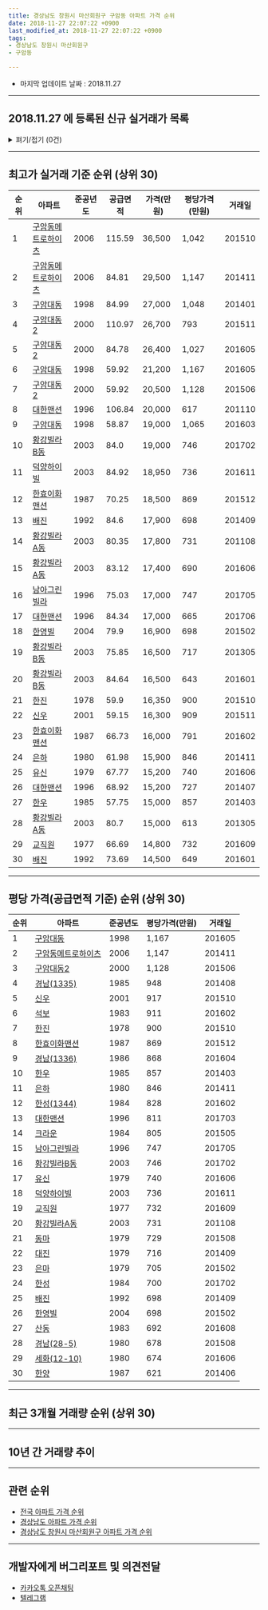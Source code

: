 ```yaml
---
title: 경상남도 창원시 마산회원구 구암동 아파트 가격 순위
date: 2018-11-27 22:07:22 +0900
last_modified_at: 2018-11-27 22:07:22 +0900
tags:
- 경상남도 창원시 마산회원구
- 구암동

---
```


* 마지막 업데이트 날짜 : 2018.11.27

---

## 2018.11.27 에 등록된 신규 실거래가 목록

<details>
<summary>펴기/접기 (0건)</summary>
<div markdown="1">

|아파트|준공년도|공급면적|가격(만원)|평당가격(만원)|거래일|
|---|---|---|---|---|---|
|없음||||||


</div>
</details>

---

## 최고가 실거래 기준 순위 (상위 30)


|순위|아파트|준공년도|공급면적|가격(만원)|평당가격(만원)|거래일|
|---|---|---|---|---|---|---|
|1|[구암동메트로하이츠](https://search.naver.com/search.naver?query=%EA%B2%BD%EC%83%81%EB%82%A8%EB%8F%84+%EC%B0%BD%EC%9B%90%EC%8B%9C+%EB%A7%88%EC%82%B0%ED%9A%8C%EC%9B%90%EA%B5%AC+%EA%B5%AC%EC%95%94%EB%8F%99+%EA%B5%AC%EC%95%94%EB%8F%99%EB%A9%94%ED%8A%B8%EB%A1%9C%ED%95%98%EC%9D%B4%EC%B8%A0)|2006|115.59|36,500|1,042|201510|
|2|[구암동메트로하이츠](https://search.naver.com/search.naver?query=%EA%B2%BD%EC%83%81%EB%82%A8%EB%8F%84+%EC%B0%BD%EC%9B%90%EC%8B%9C+%EB%A7%88%EC%82%B0%ED%9A%8C%EC%9B%90%EA%B5%AC+%EA%B5%AC%EC%95%94%EB%8F%99+%EA%B5%AC%EC%95%94%EB%8F%99%EB%A9%94%ED%8A%B8%EB%A1%9C%ED%95%98%EC%9D%B4%EC%B8%A0)|2006|84.81|29,500|1,147|201411|
|3|[구암대동](https://search.naver.com/search.naver?query=%EA%B2%BD%EC%83%81%EB%82%A8%EB%8F%84+%EC%B0%BD%EC%9B%90%EC%8B%9C+%EB%A7%88%EC%82%B0%ED%9A%8C%EC%9B%90%EA%B5%AC+%EA%B5%AC%EC%95%94%EB%8F%99+%EA%B5%AC%EC%95%94%EB%8C%80%EB%8F%99)|1998|84.99|27,000|1,048|201401|
|4|[구암대동2](https://search.naver.com/search.naver?query=%EA%B2%BD%EC%83%81%EB%82%A8%EB%8F%84+%EC%B0%BD%EC%9B%90%EC%8B%9C+%EB%A7%88%EC%82%B0%ED%9A%8C%EC%9B%90%EA%B5%AC+%EA%B5%AC%EC%95%94%EB%8F%99+%EA%B5%AC%EC%95%94%EB%8C%80%EB%8F%992)|2000|110.97|26,700|793|201511|
|5|[구암대동2](https://search.naver.com/search.naver?query=%EA%B2%BD%EC%83%81%EB%82%A8%EB%8F%84+%EC%B0%BD%EC%9B%90%EC%8B%9C+%EB%A7%88%EC%82%B0%ED%9A%8C%EC%9B%90%EA%B5%AC+%EA%B5%AC%EC%95%94%EB%8F%99+%EA%B5%AC%EC%95%94%EB%8C%80%EB%8F%992)|2000|84.78|26,400|1,027|201605|
|6|[구암대동](https://search.naver.com/search.naver?query=%EA%B2%BD%EC%83%81%EB%82%A8%EB%8F%84+%EC%B0%BD%EC%9B%90%EC%8B%9C+%EB%A7%88%EC%82%B0%ED%9A%8C%EC%9B%90%EA%B5%AC+%EA%B5%AC%EC%95%94%EB%8F%99+%EA%B5%AC%EC%95%94%EB%8C%80%EB%8F%99)|1998|59.92|21,200|1,167|201605|
|7|[구암대동2](https://search.naver.com/search.naver?query=%EA%B2%BD%EC%83%81%EB%82%A8%EB%8F%84+%EC%B0%BD%EC%9B%90%EC%8B%9C+%EB%A7%88%EC%82%B0%ED%9A%8C%EC%9B%90%EA%B5%AC+%EA%B5%AC%EC%95%94%EB%8F%99+%EA%B5%AC%EC%95%94%EB%8C%80%EB%8F%992)|2000|59.92|20,500|1,128|201506|
|8|[대한맨션](https://search.naver.com/search.naver?query=%EA%B2%BD%EC%83%81%EB%82%A8%EB%8F%84+%EC%B0%BD%EC%9B%90%EC%8B%9C+%EB%A7%88%EC%82%B0%ED%9A%8C%EC%9B%90%EA%B5%AC+%EA%B5%AC%EC%95%94%EB%8F%99+%EB%8C%80%ED%95%9C%EB%A7%A8%EC%85%98)|1996|106.84|20,000|617|201110|
|9|[구암대동](https://search.naver.com/search.naver?query=%EA%B2%BD%EC%83%81%EB%82%A8%EB%8F%84+%EC%B0%BD%EC%9B%90%EC%8B%9C+%EB%A7%88%EC%82%B0%ED%9A%8C%EC%9B%90%EA%B5%AC+%EA%B5%AC%EC%95%94%EB%8F%99+%EA%B5%AC%EC%95%94%EB%8C%80%EB%8F%99)|1998|58.87|19,000|1,065|201603|
|10|[황강빌라B동](https://search.naver.com/search.naver?query=%EA%B2%BD%EC%83%81%EB%82%A8%EB%8F%84+%EC%B0%BD%EC%9B%90%EC%8B%9C+%EB%A7%88%EC%82%B0%ED%9A%8C%EC%9B%90%EA%B5%AC+%EA%B5%AC%EC%95%94%EB%8F%99+%ED%99%A9%EA%B0%95%EB%B9%8C%EB%9D%BCB%EB%8F%99)|2003|84.0|19,000|746|201702|
|11|[덕양하이빌](https://search.naver.com/search.naver?query=%EA%B2%BD%EC%83%81%EB%82%A8%EB%8F%84+%EC%B0%BD%EC%9B%90%EC%8B%9C+%EB%A7%88%EC%82%B0%ED%9A%8C%EC%9B%90%EA%B5%AC+%EA%B5%AC%EC%95%94%EB%8F%99+%EB%8D%95%EC%96%91%ED%95%98%EC%9D%B4%EB%B9%8C)|2003|84.92|18,950|736|201611|
|12|[한효이화맨션](https://search.naver.com/search.naver?query=%EA%B2%BD%EC%83%81%EB%82%A8%EB%8F%84+%EC%B0%BD%EC%9B%90%EC%8B%9C+%EB%A7%88%EC%82%B0%ED%9A%8C%EC%9B%90%EA%B5%AC+%EA%B5%AC%EC%95%94%EB%8F%99+%ED%95%9C%ED%9A%A8%EC%9D%B4%ED%99%94%EB%A7%A8%EC%85%98)|1987|70.25|18,500|869|201512|
|13|[배진](https://search.naver.com/search.naver?query=%EA%B2%BD%EC%83%81%EB%82%A8%EB%8F%84+%EC%B0%BD%EC%9B%90%EC%8B%9C+%EB%A7%88%EC%82%B0%ED%9A%8C%EC%9B%90%EA%B5%AC+%EA%B5%AC%EC%95%94%EB%8F%99+%EB%B0%B0%EC%A7%84)|1992|84.6|17,900|698|201409|
|14|[황강빌라A동](https://search.naver.com/search.naver?query=%EA%B2%BD%EC%83%81%EB%82%A8%EB%8F%84+%EC%B0%BD%EC%9B%90%EC%8B%9C+%EB%A7%88%EC%82%B0%ED%9A%8C%EC%9B%90%EA%B5%AC+%EA%B5%AC%EC%95%94%EB%8F%99+%ED%99%A9%EA%B0%95%EB%B9%8C%EB%9D%BCA%EB%8F%99)|2003|80.35|17,800|731|201108|
|15|[황강빌라A동](https://search.naver.com/search.naver?query=%EA%B2%BD%EC%83%81%EB%82%A8%EB%8F%84+%EC%B0%BD%EC%9B%90%EC%8B%9C+%EB%A7%88%EC%82%B0%ED%9A%8C%EC%9B%90%EA%B5%AC+%EA%B5%AC%EC%95%94%EB%8F%99+%ED%99%A9%EA%B0%95%EB%B9%8C%EB%9D%BCA%EB%8F%99)|2003|83.12|17,400|690|201606|
|16|[남아그린빌라](https://search.naver.com/search.naver?query=%EA%B2%BD%EC%83%81%EB%82%A8%EB%8F%84+%EC%B0%BD%EC%9B%90%EC%8B%9C+%EB%A7%88%EC%82%B0%ED%9A%8C%EC%9B%90%EA%B5%AC+%EA%B5%AC%EC%95%94%EB%8F%99+%EB%82%A8%EC%95%84%EA%B7%B8%EB%A6%B0%EB%B9%8C%EB%9D%BC)|1996|75.03|17,000|747|201705|
|17|[대한맨션](https://search.naver.com/search.naver?query=%EA%B2%BD%EC%83%81%EB%82%A8%EB%8F%84+%EC%B0%BD%EC%9B%90%EC%8B%9C+%EB%A7%88%EC%82%B0%ED%9A%8C%EC%9B%90%EA%B5%AC+%EA%B5%AC%EC%95%94%EB%8F%99+%EB%8C%80%ED%95%9C%EB%A7%A8%EC%85%98)|1996|84.34|17,000|665|201706|
|18|[한영빌](https://search.naver.com/search.naver?query=%EA%B2%BD%EC%83%81%EB%82%A8%EB%8F%84+%EC%B0%BD%EC%9B%90%EC%8B%9C+%EB%A7%88%EC%82%B0%ED%9A%8C%EC%9B%90%EA%B5%AC+%EA%B5%AC%EC%95%94%EB%8F%99+%ED%95%9C%EC%98%81%EB%B9%8C)|2004|79.9|16,900|698|201502|
|19|[황강빌라B동](https://search.naver.com/search.naver?query=%EA%B2%BD%EC%83%81%EB%82%A8%EB%8F%84+%EC%B0%BD%EC%9B%90%EC%8B%9C+%EB%A7%88%EC%82%B0%ED%9A%8C%EC%9B%90%EA%B5%AC+%EA%B5%AC%EC%95%94%EB%8F%99+%ED%99%A9%EA%B0%95%EB%B9%8C%EB%9D%BCB%EB%8F%99)|2003|75.85|16,500|717|201305|
|20|[황강빌라B동](https://search.naver.com/search.naver?query=%EA%B2%BD%EC%83%81%EB%82%A8%EB%8F%84+%EC%B0%BD%EC%9B%90%EC%8B%9C+%EB%A7%88%EC%82%B0%ED%9A%8C%EC%9B%90%EA%B5%AC+%EA%B5%AC%EC%95%94%EB%8F%99+%ED%99%A9%EA%B0%95%EB%B9%8C%EB%9D%BCB%EB%8F%99)|2003|84.64|16,500|643|201601|
|21|[한진](https://search.naver.com/search.naver?query=%EA%B2%BD%EC%83%81%EB%82%A8%EB%8F%84+%EC%B0%BD%EC%9B%90%EC%8B%9C+%EB%A7%88%EC%82%B0%ED%9A%8C%EC%9B%90%EA%B5%AC+%EA%B5%AC%EC%95%94%EB%8F%99+%ED%95%9C%EC%A7%84)|1978|59.9|16,350|900|201510|
|22|[신우](https://search.naver.com/search.naver?query=%EA%B2%BD%EC%83%81%EB%82%A8%EB%8F%84+%EC%B0%BD%EC%9B%90%EC%8B%9C+%EB%A7%88%EC%82%B0%ED%9A%8C%EC%9B%90%EA%B5%AC+%EA%B5%AC%EC%95%94%EB%8F%99+%EC%8B%A0%EC%9A%B0)|2001|59.15|16,300|909|201511|
|23|[한효이화맨션](https://search.naver.com/search.naver?query=%EA%B2%BD%EC%83%81%EB%82%A8%EB%8F%84+%EC%B0%BD%EC%9B%90%EC%8B%9C+%EB%A7%88%EC%82%B0%ED%9A%8C%EC%9B%90%EA%B5%AC+%EA%B5%AC%EC%95%94%EB%8F%99+%ED%95%9C%ED%9A%A8%EC%9D%B4%ED%99%94%EB%A7%A8%EC%85%98)|1987|66.73|16,000|791|201602|
|24|[은하](https://search.naver.com/search.naver?query=%EA%B2%BD%EC%83%81%EB%82%A8%EB%8F%84+%EC%B0%BD%EC%9B%90%EC%8B%9C+%EB%A7%88%EC%82%B0%ED%9A%8C%EC%9B%90%EA%B5%AC+%EA%B5%AC%EC%95%94%EB%8F%99+%EC%9D%80%ED%95%98)|1980|61.98|15,900|846|201411|
|25|[유신](https://search.naver.com/search.naver?query=%EA%B2%BD%EC%83%81%EB%82%A8%EB%8F%84+%EC%B0%BD%EC%9B%90%EC%8B%9C+%EB%A7%88%EC%82%B0%ED%9A%8C%EC%9B%90%EA%B5%AC+%EA%B5%AC%EC%95%94%EB%8F%99+%EC%9C%A0%EC%8B%A0)|1979|67.77|15,200|740|201606|
|26|[대한맨션](https://search.naver.com/search.naver?query=%EA%B2%BD%EC%83%81%EB%82%A8%EB%8F%84+%EC%B0%BD%EC%9B%90%EC%8B%9C+%EB%A7%88%EC%82%B0%ED%9A%8C%EC%9B%90%EA%B5%AC+%EA%B5%AC%EC%95%94%EB%8F%99+%EB%8C%80%ED%95%9C%EB%A7%A8%EC%85%98)|1996|68.92|15,200|727|201407|
|27|[한우](https://search.naver.com/search.naver?query=%EA%B2%BD%EC%83%81%EB%82%A8%EB%8F%84+%EC%B0%BD%EC%9B%90%EC%8B%9C+%EB%A7%88%EC%82%B0%ED%9A%8C%EC%9B%90%EA%B5%AC+%EA%B5%AC%EC%95%94%EB%8F%99+%ED%95%9C%EC%9A%B0)|1985|57.75|15,000|857|201403|
|28|[황강빌라A동](https://search.naver.com/search.naver?query=%EA%B2%BD%EC%83%81%EB%82%A8%EB%8F%84+%EC%B0%BD%EC%9B%90%EC%8B%9C+%EB%A7%88%EC%82%B0%ED%9A%8C%EC%9B%90%EA%B5%AC+%EA%B5%AC%EC%95%94%EB%8F%99+%ED%99%A9%EA%B0%95%EB%B9%8C%EB%9D%BCA%EB%8F%99)|2003|80.7|15,000|613|201305|
|29|[교직원](https://search.naver.com/search.naver?query=%EA%B2%BD%EC%83%81%EB%82%A8%EB%8F%84+%EC%B0%BD%EC%9B%90%EC%8B%9C+%EB%A7%88%EC%82%B0%ED%9A%8C%EC%9B%90%EA%B5%AC+%EA%B5%AC%EC%95%94%EB%8F%99+%EA%B5%90%EC%A7%81%EC%9B%90)|1977|66.69|14,800|732|201609|
|30|[배진](https://search.naver.com/search.naver?query=%EA%B2%BD%EC%83%81%EB%82%A8%EB%8F%84+%EC%B0%BD%EC%9B%90%EC%8B%9C+%EB%A7%88%EC%82%B0%ED%9A%8C%EC%9B%90%EA%B5%AC+%EA%B5%AC%EC%95%94%EB%8F%99+%EB%B0%B0%EC%A7%84)|1992|73.69|14,500|649|201601|


---

## 평당 가격(공급면적 기준) 순위 (상위 30)


|순위|아파트|준공년도|평당가격(만원)|거래일|
|---|---|---|---|---|
|1|[구암대동](https://search.naver.com/search.naver?query=%EA%B2%BD%EC%83%81%EB%82%A8%EB%8F%84+%EC%B0%BD%EC%9B%90%EC%8B%9C+%EB%A7%88%EC%82%B0%ED%9A%8C%EC%9B%90%EA%B5%AC+%EA%B5%AC%EC%95%94%EB%8F%99+%EA%B5%AC%EC%95%94%EB%8C%80%EB%8F%99)|1998|1,167|201605|
|2|[구암동메트로하이츠](https://search.naver.com/search.naver?query=%EA%B2%BD%EC%83%81%EB%82%A8%EB%8F%84+%EC%B0%BD%EC%9B%90%EC%8B%9C+%EB%A7%88%EC%82%B0%ED%9A%8C%EC%9B%90%EA%B5%AC+%EA%B5%AC%EC%95%94%EB%8F%99+%EA%B5%AC%EC%95%94%EB%8F%99%EB%A9%94%ED%8A%B8%EB%A1%9C%ED%95%98%EC%9D%B4%EC%B8%A0)|2006|1,147|201411|
|3|[구암대동2](https://search.naver.com/search.naver?query=%EA%B2%BD%EC%83%81%EB%82%A8%EB%8F%84+%EC%B0%BD%EC%9B%90%EC%8B%9C+%EB%A7%88%EC%82%B0%ED%9A%8C%EC%9B%90%EA%B5%AC+%EA%B5%AC%EC%95%94%EB%8F%99+%EA%B5%AC%EC%95%94%EB%8C%80%EB%8F%992)|2000|1,128|201506|
|4|[경남(1335)](https://search.naver.com/search.naver?query=%EA%B2%BD%EC%83%81%EB%82%A8%EB%8F%84+%EC%B0%BD%EC%9B%90%EC%8B%9C+%EB%A7%88%EC%82%B0%ED%9A%8C%EC%9B%90%EA%B5%AC+%EA%B5%AC%EC%95%94%EB%8F%99+%EA%B2%BD%EB%82%A8%281335%29)|1985|948|201408|
|5|[신우](https://search.naver.com/search.naver?query=%EA%B2%BD%EC%83%81%EB%82%A8%EB%8F%84+%EC%B0%BD%EC%9B%90%EC%8B%9C+%EB%A7%88%EC%82%B0%ED%9A%8C%EC%9B%90%EA%B5%AC+%EA%B5%AC%EC%95%94%EB%8F%99+%EC%8B%A0%EC%9A%B0)|2001|917|201510|
|6|[석보](https://search.naver.com/search.naver?query=%EA%B2%BD%EC%83%81%EB%82%A8%EB%8F%84+%EC%B0%BD%EC%9B%90%EC%8B%9C+%EB%A7%88%EC%82%B0%ED%9A%8C%EC%9B%90%EA%B5%AC+%EA%B5%AC%EC%95%94%EB%8F%99+%EC%84%9D%EB%B3%B4)|1983|911|201602|
|7|[한진](https://search.naver.com/search.naver?query=%EA%B2%BD%EC%83%81%EB%82%A8%EB%8F%84+%EC%B0%BD%EC%9B%90%EC%8B%9C+%EB%A7%88%EC%82%B0%ED%9A%8C%EC%9B%90%EA%B5%AC+%EA%B5%AC%EC%95%94%EB%8F%99+%ED%95%9C%EC%A7%84)|1978|900|201510|
|8|[한효이화맨션](https://search.naver.com/search.naver?query=%EA%B2%BD%EC%83%81%EB%82%A8%EB%8F%84+%EC%B0%BD%EC%9B%90%EC%8B%9C+%EB%A7%88%EC%82%B0%ED%9A%8C%EC%9B%90%EA%B5%AC+%EA%B5%AC%EC%95%94%EB%8F%99+%ED%95%9C%ED%9A%A8%EC%9D%B4%ED%99%94%EB%A7%A8%EC%85%98)|1987|869|201512|
|9|[경남(1336)](https://search.naver.com/search.naver?query=%EA%B2%BD%EC%83%81%EB%82%A8%EB%8F%84+%EC%B0%BD%EC%9B%90%EC%8B%9C+%EB%A7%88%EC%82%B0%ED%9A%8C%EC%9B%90%EA%B5%AC+%EA%B5%AC%EC%95%94%EB%8F%99+%EA%B2%BD%EB%82%A8%281336%29)|1986|868|201604|
|10|[한우](https://search.naver.com/search.naver?query=%EA%B2%BD%EC%83%81%EB%82%A8%EB%8F%84+%EC%B0%BD%EC%9B%90%EC%8B%9C+%EB%A7%88%EC%82%B0%ED%9A%8C%EC%9B%90%EA%B5%AC+%EA%B5%AC%EC%95%94%EB%8F%99+%ED%95%9C%EC%9A%B0)|1985|857|201403|
|11|[은하](https://search.naver.com/search.naver?query=%EA%B2%BD%EC%83%81%EB%82%A8%EB%8F%84+%EC%B0%BD%EC%9B%90%EC%8B%9C+%EB%A7%88%EC%82%B0%ED%9A%8C%EC%9B%90%EA%B5%AC+%EA%B5%AC%EC%95%94%EB%8F%99+%EC%9D%80%ED%95%98)|1980|846|201411|
|12|[한성(1344)](https://search.naver.com/search.naver?query=%EA%B2%BD%EC%83%81%EB%82%A8%EB%8F%84+%EC%B0%BD%EC%9B%90%EC%8B%9C+%EB%A7%88%EC%82%B0%ED%9A%8C%EC%9B%90%EA%B5%AC+%EA%B5%AC%EC%95%94%EB%8F%99+%ED%95%9C%EC%84%B1%281344%29)|1984|828|201602|
|13|[대한맨션](https://search.naver.com/search.naver?query=%EA%B2%BD%EC%83%81%EB%82%A8%EB%8F%84+%EC%B0%BD%EC%9B%90%EC%8B%9C+%EB%A7%88%EC%82%B0%ED%9A%8C%EC%9B%90%EA%B5%AC+%EA%B5%AC%EC%95%94%EB%8F%99+%EB%8C%80%ED%95%9C%EB%A7%A8%EC%85%98)|1996|811|201703|
|14|[크라운](https://search.naver.com/search.naver?query=%EA%B2%BD%EC%83%81%EB%82%A8%EB%8F%84+%EC%B0%BD%EC%9B%90%EC%8B%9C+%EB%A7%88%EC%82%B0%ED%9A%8C%EC%9B%90%EA%B5%AC+%EA%B5%AC%EC%95%94%EB%8F%99+%ED%81%AC%EB%9D%BC%EC%9A%B4)|1984|805|201505|
|15|[남아그린빌라](https://search.naver.com/search.naver?query=%EA%B2%BD%EC%83%81%EB%82%A8%EB%8F%84+%EC%B0%BD%EC%9B%90%EC%8B%9C+%EB%A7%88%EC%82%B0%ED%9A%8C%EC%9B%90%EA%B5%AC+%EA%B5%AC%EC%95%94%EB%8F%99+%EB%82%A8%EC%95%84%EA%B7%B8%EB%A6%B0%EB%B9%8C%EB%9D%BC)|1996|747|201705|
|16|[황강빌라B동](https://search.naver.com/search.naver?query=%EA%B2%BD%EC%83%81%EB%82%A8%EB%8F%84+%EC%B0%BD%EC%9B%90%EC%8B%9C+%EB%A7%88%EC%82%B0%ED%9A%8C%EC%9B%90%EA%B5%AC+%EA%B5%AC%EC%95%94%EB%8F%99+%ED%99%A9%EA%B0%95%EB%B9%8C%EB%9D%BCB%EB%8F%99)|2003|746|201702|
|17|[유신](https://search.naver.com/search.naver?query=%EA%B2%BD%EC%83%81%EB%82%A8%EB%8F%84+%EC%B0%BD%EC%9B%90%EC%8B%9C+%EB%A7%88%EC%82%B0%ED%9A%8C%EC%9B%90%EA%B5%AC+%EA%B5%AC%EC%95%94%EB%8F%99+%EC%9C%A0%EC%8B%A0)|1979|740|201606|
|18|[덕양하이빌](https://search.naver.com/search.naver?query=%EA%B2%BD%EC%83%81%EB%82%A8%EB%8F%84+%EC%B0%BD%EC%9B%90%EC%8B%9C+%EB%A7%88%EC%82%B0%ED%9A%8C%EC%9B%90%EA%B5%AC+%EA%B5%AC%EC%95%94%EB%8F%99+%EB%8D%95%EC%96%91%ED%95%98%EC%9D%B4%EB%B9%8C)|2003|736|201611|
|19|[교직원](https://search.naver.com/search.naver?query=%EA%B2%BD%EC%83%81%EB%82%A8%EB%8F%84+%EC%B0%BD%EC%9B%90%EC%8B%9C+%EB%A7%88%EC%82%B0%ED%9A%8C%EC%9B%90%EA%B5%AC+%EA%B5%AC%EC%95%94%EB%8F%99+%EA%B5%90%EC%A7%81%EC%9B%90)|1977|732|201609|
|20|[황강빌라A동](https://search.naver.com/search.naver?query=%EA%B2%BD%EC%83%81%EB%82%A8%EB%8F%84+%EC%B0%BD%EC%9B%90%EC%8B%9C+%EB%A7%88%EC%82%B0%ED%9A%8C%EC%9B%90%EA%B5%AC+%EA%B5%AC%EC%95%94%EB%8F%99+%ED%99%A9%EA%B0%95%EB%B9%8C%EB%9D%BCA%EB%8F%99)|2003|731|201108|
|21|[동마](https://search.naver.com/search.naver?query=%EA%B2%BD%EC%83%81%EB%82%A8%EB%8F%84+%EC%B0%BD%EC%9B%90%EC%8B%9C+%EB%A7%88%EC%82%B0%ED%9A%8C%EC%9B%90%EA%B5%AC+%EA%B5%AC%EC%95%94%EB%8F%99+%EB%8F%99%EB%A7%88)|1979|729|201508|
|22|[대진](https://search.naver.com/search.naver?query=%EA%B2%BD%EC%83%81%EB%82%A8%EB%8F%84+%EC%B0%BD%EC%9B%90%EC%8B%9C+%EB%A7%88%EC%82%B0%ED%9A%8C%EC%9B%90%EA%B5%AC+%EA%B5%AC%EC%95%94%EB%8F%99+%EB%8C%80%EC%A7%84)|1979|716|201409|
|23|[은마](https://search.naver.com/search.naver?query=%EA%B2%BD%EC%83%81%EB%82%A8%EB%8F%84+%EC%B0%BD%EC%9B%90%EC%8B%9C+%EB%A7%88%EC%82%B0%ED%9A%8C%EC%9B%90%EA%B5%AC+%EA%B5%AC%EC%95%94%EB%8F%99+%EC%9D%80%EB%A7%88)|1979|705|201502|
|24|[한성](https://search.naver.com/search.naver?query=%EA%B2%BD%EC%83%81%EB%82%A8%EB%8F%84+%EC%B0%BD%EC%9B%90%EC%8B%9C+%EB%A7%88%EC%82%B0%ED%9A%8C%EC%9B%90%EA%B5%AC+%EA%B5%AC%EC%95%94%EB%8F%99+%ED%95%9C%EC%84%B1)|1984|700|201702|
|25|[배진](https://search.naver.com/search.naver?query=%EA%B2%BD%EC%83%81%EB%82%A8%EB%8F%84+%EC%B0%BD%EC%9B%90%EC%8B%9C+%EB%A7%88%EC%82%B0%ED%9A%8C%EC%9B%90%EA%B5%AC+%EA%B5%AC%EC%95%94%EB%8F%99+%EB%B0%B0%EC%A7%84)|1992|698|201409|
|26|[한영빌](https://search.naver.com/search.naver?query=%EA%B2%BD%EC%83%81%EB%82%A8%EB%8F%84+%EC%B0%BD%EC%9B%90%EC%8B%9C+%EB%A7%88%EC%82%B0%ED%9A%8C%EC%9B%90%EA%B5%AC+%EA%B5%AC%EC%95%94%EB%8F%99+%ED%95%9C%EC%98%81%EB%B9%8C)|2004|698|201502|
|27|[산동](https://search.naver.com/search.naver?query=%EA%B2%BD%EC%83%81%EB%82%A8%EB%8F%84+%EC%B0%BD%EC%9B%90%EC%8B%9C+%EB%A7%88%EC%82%B0%ED%9A%8C%EC%9B%90%EA%B5%AC+%EA%B5%AC%EC%95%94%EB%8F%99+%EC%82%B0%EB%8F%99)|1983|692|201608|
|28|[경남(28-5)](https://search.naver.com/search.naver?query=%EA%B2%BD%EC%83%81%EB%82%A8%EB%8F%84+%EC%B0%BD%EC%9B%90%EC%8B%9C+%EB%A7%88%EC%82%B0%ED%9A%8C%EC%9B%90%EA%B5%AC+%EA%B5%AC%EC%95%94%EB%8F%99+%EA%B2%BD%EB%82%A8%2828-5%29)|1980|678|201508|
|29|[세화(12-10)](https://search.naver.com/search.naver?query=%EA%B2%BD%EC%83%81%EB%82%A8%EB%8F%84+%EC%B0%BD%EC%9B%90%EC%8B%9C+%EB%A7%88%EC%82%B0%ED%9A%8C%EC%9B%90%EA%B5%AC+%EA%B5%AC%EC%95%94%EB%8F%99+%EC%84%B8%ED%99%94%2812-10%29)|1980|674|201606|
|30|[한양](https://search.naver.com/search.naver?query=%EA%B2%BD%EC%83%81%EB%82%A8%EB%8F%84+%EC%B0%BD%EC%9B%90%EC%8B%9C+%EB%A7%88%EC%82%B0%ED%9A%8C%EC%9B%90%EA%B5%AC+%EA%B5%AC%EC%95%94%EB%8F%99+%ED%95%9C%EC%96%91)|1987|621|201406|


---

## 최근 3개월 거래량 순위 (상위 30)


<div style="width:100%;">
    <canvas id="deal_count_ranking" height="104"></canvas>
</div>


<script>
new Chart(document.getElementById("deal_count_ranking"), {
    type: 'horizontalBar',
    data: {
        labels: ['구암대동', '경남(1335)', '삼우', '한효이화맨션', '배진', '한성(1344)', '은하', '경남(1336)'],
        datasets: [{
            label: '실거래 수',
            data: [8, 3, 2, 1, 1, 1, 1, 1],
            borderColor: "rgba(255, 0, 128, 1)",
            backgroundColor: "rgba(255, 0, 128, 0.5)",
            fill: false,
        }]
    },
    options: {
        responsive: true,
        title: {
            display: true,
            text: '최근 3개월 거래량 순위'
        },
        tooltips: {
            mode: 'index',
            intersect: false,
            callbacks: {
                title: function(tooltipItems, data) {
                    return "실거래 수:";
                },
                label: function(tooltipItem, data) {
                    return data.labels[tooltipItem.index] + ": " + tooltipItem.xLabel;
                }
            }
        },
        hover: {
            mode: 'nearest',
            intersect: true
        },
        scales: {
            xAxes: [{
                display: true,
                scaleLabel: {
                    display: true,
                    labelString: '실거래 수'
                },
                ticks: {
                    suggestedMin: 0,
                }
            }],
            yAxes: [{
                display: true,
                ticks: {
                    autoSkip: false,
                    callback: function(value, index, values) {
                        if (value.length > 10)
                            return value.substr(0, 8) + "...";
                        else
                            return value;
                    }
                },
                scaleLabel: {
                    display: false,
                }
            }]
        }
    }
});

</script>


---

## 10년 간 거래량 추이


<div style="width:100%;">
    <canvas id="deal_progress" height="300"></canvas>
</div>

<script>
new Chart(document.getElementById("deal_progress"), {
    type: 'line',
    data: {
        labels: ['200811','200812','200901','200902','200903','200904','200905','200906','200907','200908','200909','200910','200911','200912','201001','201002','201003','201004','201005','201006','201007','201008','201009','201010','201011','201012','201101','201102','201103','201104','201105','201106','201107','201108','201109','201110','201111','201112','201201','201202','201203','201204','201205','201206','201207','201208','201209','201210','201211','201212','201301','201302','201303','201304','201305','201306','201307','201308','201309','201310','201311','201312','201401','201402','201403','201404','201405','201406','201407','201408','201409','201410','201411','201412','201501','201502','201503','201504','201505','201506','201507','201508','201509','201510','201511','201512','201601','201602','201603','201604','201605','201606','201607','201608','201609','201610','201611','201612','201701','201702','201703','201704','201705','201706','201707','201708','201709','201710','201711','201712','201801','201802','201803','201804','201805','201806','201807','201808','201809','201810','201811'],
        datasets: [{
            label: '실거래 수',
            pointRadius: 1,
            data: [13, 10, 8, 7, 16, 24, 20, 17, 20, 18, 28, 34, 35, 34, 26, 18, 31, 21, 18, 15, 9, 13, 11, 22, 18, 21, 13, 18, 33, 19, 16, 18, 10, 14, 16, 14, 10, 12, 8, 14, 8, 11, 8, 6, 5, 7, 7, 12, 12, 6, 13, 9, 23, 20, 22, 13, 6, 7, 14, 14, 17, 9, 14, 13, 14, 15, 15, 23, 13, 14, 26, 26, 21, 14, 13, 17, 35, 25, 26, 18, 13, 17, 11, 24, 20, 8, 17, 13, 19, 9, 6, 17, 11, 10, 7, 14, 14, 9, 5, 10, 13, 8, 4, 9, 10, 6, 1, 6, 4, 4, 4, 6, 6, 7, 3, 5, 4, 6, 7, 9, 2],
            borderColor: "rgba(255, 201, 14, 1)",
            backgroundColor: "rgba(255, 201, 14, 0.5)",
            fill: true,
        }]
    },
    options: {
        responsive: true,
        title: {
            display: true,
            text: '10년간 거래량 추이'
        },
        tooltips: {
            mode: 'index',
            intersect: false,
        },
        hover: {
            mode: 'nearest',
            intersect: true
        },
        scales: {
            xAxes: [{
                display: true,
                scaleLabel: {
                    display: true,
                    labelString: '년/월'
                }
            }],
            yAxes: [{
                display: true,
                ticks: {
                    suggestedMin: 0,
                },
                scaleLabel: {
                    display: true,
                    labelString: '실거래 수'
                }
            }]
        }
    }
});

</script>


---

## 관련 순위

- [전국 아파트 가격 순위](https://inasie.github.io/apt-ranking/전국)
- [경상남도 아파트 가격 순위](https://inasie.github.io/apt-ranking/경상남도)
- [경상남도 창원시 마산회원구 아파트 가격 순위](https://inasie.github.io/apt-ranking/경상남도-창원시-마산회원구)


---

## 개발자에게 버그리포트 및 의견전달

- [카카오톡 오픈채팅](https://open.kakao.com/o/gLJUAP4)
- [텔레그램](https://t.me/inasie)

